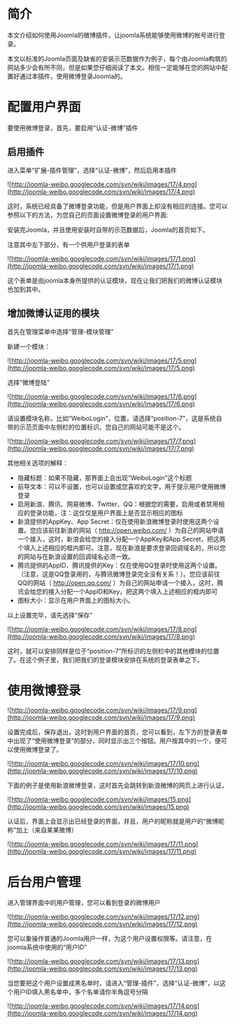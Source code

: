 

# 简介 #

本文介绍如何使用Joomla的微博插件，让joomla系统能够使用微博的帐号进行登录。

本文以标准的Joomla页面及缺省的安装示范数据作为例子，每个由Joomla构筑的网站多少会有所不同，但是如果您仔细阅读了本文。相信一定能够在您的网站中配置好通过本插件，使用微博登录Joomla的。

# 配置用户界面 #

要使用微博登录，首先，要启用“认证-微博”插件

## 启用插件 ##

进入菜单“扩展-插件管理”，选择“认证-微博”，然后启用本插件

![http://joomla-weibo.googlecode.com/svn/wiki/images/17/4.png](http://joomla-weibo.googlecode.com/svn/wiki/images/17/4.png)

这时，系统已经具备了微博登录功能，但是用户界面上却没有相应的连接。您可以参照以下的方法，为您自己的页面设置微博登录的用户界面:

安装完Joomla，并且使用安装时自带的示范数据后，Joomla的首页如下。

注意其中左下部分，有一个供用户登录的表单

![http://joomla-weibo.googlecode.com/svn/wiki/images/17/1.png](http://joomla-weibo.googlecode.com/svn/wiki/images/17/1.png)

这个表单是由joomla本身所提供的认证模块，现在让我们把我们的微博认证模块也加到其中。

## 增加微博认证用的模块 ##

首先在管理菜单中选择“管理-模块管理”

新建一个模块：

![http://joomla-weibo.googlecode.com/svn/wiki/images/17/5.png](http://joomla-weibo.googlecode.com/svn/wiki/images/17/5.png)

选择“微博登陆”

![http://joomla-weibo.googlecode.com/svn/wiki/images/17/6.png](http://joomla-weibo.googlecode.com/svn/wiki/images/17/6.png)

请设置模块名称，比如“WeiboLogin”，位置，请选择“position-7”，这是系统自带的示范页面中左侧栏的位置标识。您自己的网站可能不是这个。

![http://joomla-weibo.googlecode.com/svn/wiki/images/17/7.png](http://joomla-weibo.googlecode.com/svn/wiki/images/17/7.png)

其他相关选项的解释：

  * 隐藏标题：如果不隐藏，那界面上会出现“WeiboLogin”这个标题
  * 前导文本：可以不设置，也可以设置成您喜欢的文字，用于提示用户使用微博登录
  * 启用新浪、腾讯、网易微博、Twitter、QQ：根据您的需要，启用或者禁用相应的登录功能，注：这仅仅是用户界面上是否显示相应的图标
  * 新浪提供的AppKey、App Secret：仅在使用新浪微博登录时使用这两个设置。您应该前往新浪的网站（ http://open.weibo.com/ ）为自己的网站申请一个接入，这时，新浪会给您的接入分配一个AppKey和App Secret，把这两个填入上述相应的框内即可。注意，现在新浪是要求登录回调域名的，所以您的网站与在新浪设置的回调域名必须一致。
  * 腾讯提供的AppID、腾讯提供的Key：仅在使用QQ登录时使用这两个设置。（注意，这是QQ登录用的，与腾讯微博登录完全没有关系！）。您应该前往QQ的网站（ http://open.qq.com/ ）为自己的网站申请一个接入，这时，腾讯会给您的接入分配一个AppID和Key，把这两个填入上述相应的框内即可
  * 图标大小：显示在用户界面上的图标大小。


以上设置完毕，请先选择“保存”

![http://joomla-weibo.googlecode.com/svn/wiki/images/17/8.png](http://joomla-weibo.googlecode.com/svn/wiki/images/17/8.png)

这时，就可以安排同样是位于“position-7”所标识的左侧栏中的其他模块的位置了。在这个例子里，我们把我们的登录模块安排在系统的登录表单之下。

# 使用微博登录 #

![http://joomla-weibo.googlecode.com/svn/wiki/images/17/9.png](http://joomla-weibo.googlecode.com/svn/wiki/images/17/9.png)

设置完成后，保存退出，这时到用户界面的首页，您可以看到，左下方的登录表单中出现了“使用微博登录”的部分，同时显示出三个按钮。用户按其中的一个，便可以使用微博登录了。

![http://joomla-weibo.googlecode.com/svn/wiki/images/17/10.png](http://joomla-weibo.googlecode.com/svn/wiki/images/17/10.png)

下面的例子是使用新浪微博登录，这时首先会跳转到新浪微博的网页上进行认证，

![http://joomla-weibo.googlecode.com/svn/wiki/images/15.png](http://joomla-weibo.googlecode.com/svn/wiki/images/15.png)

认证后，界面上会显示出已经登录的界面，并且，用户的昵称就是用户的“微博昵称”加上（来自某某微博）

![http://joomla-weibo.googlecode.com/svn/wiki/images/17/11.png](http://joomla-weibo.googlecode.com/svn/wiki/images/17/11.png)

# 后台用户管理 #

进入管理界面中的用户管理，您可以看到登录的微博用户

![http://joomla-weibo.googlecode.com/svn/wiki/images/17/12.png](http://joomla-weibo.googlecode.com/svn/wiki/images/17/12.png)

您可以象操作普通的Joomla用户一样，为这个用户设置权限等。请注意，在joomla系统中使用的“用户ID”

![http://joomla-weibo.googlecode.com/svn/wiki/images/17/13.png](http://joomla-weibo.googlecode.com/svn/wiki/images/17/13.png)

当您要把这个用户设置成黑名单时，请进入“管理-插件”，选择“认证-微博”，以这个用户ID填入黑名单中，多个名单请你半角逗号分隔

![http://joomla-weibo.googlecode.com/svn/wiki/images/17/14.png](http://joomla-weibo.googlecode.com/svn/wiki/images/17/14.png)